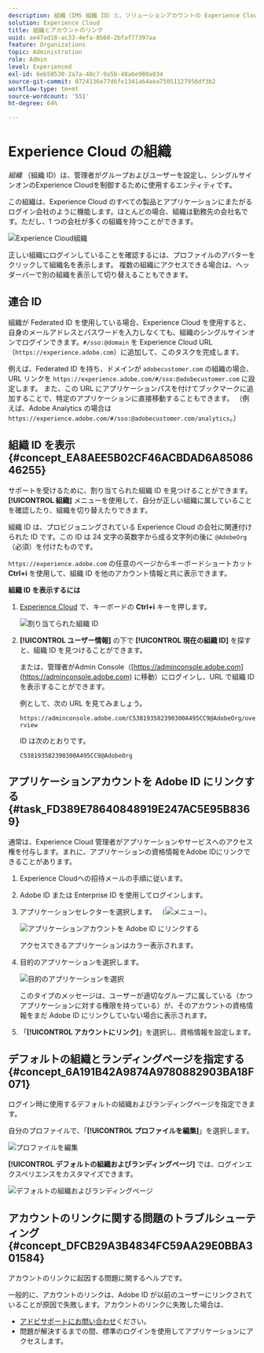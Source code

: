 ```yaml
---
description: 組織（IMS 組織 ID）と、ソリューションアカウントの Experience Cloud へのリンクについて説明します。
solution: Experience Cloud
title: 組織とアカウントのリンク
uuid: ae47ad18-ac33-4efa-8b68-2bfaf77397aa
feature: Organizations
topic: Administration
role: Admin
level: Experienced
exl-id: 6eb58530-2a7a-48c7-9a5b-48a6e980a034
source-git-commit: 0724136e77d6fe1341a64aea75051127956df3b2
workflow-type: tm+mt
source-wordcount: '551'
ht-degree: 64%

---
```


# Experience Cloud の組織

*組織* （組織 ID）は、管理者がグループおよびユーザーを設定し、シングルサインオンのExperience Cloudを制御するために使用するエンティティです。

この組織は、Experience Cloud のすべての製品とアプリケーションにまたがるログイン会社のように機能します。ほとんどの場合、組織は勤務先の会社名です。ただし、1 つの会社が多くの組織を持つことができます。

![Experience Cloud組織 ](../assets/organizations-menu.png)

正しい組織にログインしていることを確認するには、プロファイルのアバターをクリックして組織名を表示します。 複数の組織にアクセスできる場合は、ヘッダーバーで別の組織を表示して切り替えることもできます。

## 連合 ID

組織が Federated ID を使用している場合、Experience Cloud を使用すると、自身のメールアドレスとパスワードを入力しなくても、組織のシングルサインオンでログインできます。`#/sso:@domain` を Experience Cloud URL（`https://experience.adobe.com`）に追加して、このタスクを完成します。

例えば、Federated ID を持ち、ドメインが `adobecustomer.com` の組織の場合、URL リンクを `https://experience.adobe.com/#/sso:@adobecustomer.com` に設定します。 また、この URL にアプリケーションパスを付けてブックマークに追加することで、特定のアプリケーションに直接移動することもできます。 （例えば、Adobe Analytics の場合は `https://experience.adobe.com/#/sso:@adobecustomer.com/analytics`。）

## 組織 ID を表示 {#concept_EA8AEE5B02CF46ACBDAD6A8508646255}

サポートを受けるために、割り当てられた組織 ID を見つけることができます。 **[!UICONTROL 組織]** メニューを使用して、自分が正しい組織に属していることを確認したり、組織を切り替えたりできます。

組織 ID は、プロビジョニングされている Experience Cloud の会社に関連付けられた ID です。この ID は 24 文字の英数字から成る文字列の後に `@AdobeOrg`（必須）を付けたものです。

`https://experience.adobe.com` の任意のページからキーボードショートカット **Ctrl+i** を使用して、組織 ID を他のアカウント情報と共に表示できます。

**組織 ID を表示するには**

1. [Experience Cloud](https://experience.adobe.com) で、キーボードの **Ctrl+i** キーを押します。

   ![割り当てられた組織 ID](../assets/assigned-organization.png)

1. **[!UICONTROL ユーザー情報]** の下で **[!UICONTROL 現在の組織 ID]** を探すと、組織 ID を見つけることができます。

   または、管理者がAdmin Console（[https://adminconsole.adobe.com](https://adminconsole.adobe.com) に移動）にログインし、URL で組織 ID を表示することができます。

   例として、次の URL を見てみましょう。

   `https://adminconsole.adobe.com/C538193582390300A495CC9@AdobeOrg/overview`

   ID は次のとおりです。

   `C538193582390300A495CC9@AdobeOrg`

## アプリケーションアカウントを Adobe ID にリンクする {#task_FD389E78640848919E247AC5E95B8369}

通常は、Experience Cloud 管理者がアプリケーションやサービスへのアクセス権を付与します。まれに、アプリケーションの資格情報をAdobe IDにリンクできることがあります。

1. Experience Cloudへの招待メールの手順に従います。

1. Adobe ID または Enterprise ID を使用してログインします。

1. アプリケーションセレクターを選択します。 （![ メニュー ](../assets/menu-icon.png)）。

   ![アプリケーションアカウントを Adobe ID にリンクする](../assets/solutions-active.png)

   アクセスできるアプリケーションはカラー表示されます。

1. 目的のアプリケーションを選択します。

   ![目的のアプリケーションを選択](../assets/analytics-link-accounts.png)

   このタイプのメッセージは、ユーザーが適切なグループに属している（かつアプリケーションに対する権限を持っている）が、そのアカウントの資格情報をまだ Adobe ID にリンクしていない場合に表示されます。

1. 「**[!UICONTROL アカウントにリンク]**」を選択し、資格情報を設定します。

## デフォルトの組織とランディングページを指定する {#concept_6A191B42A9874A9780882903BA18F071}

ログイン時に使用するデフォルトの組織およびランディングページを指定できます。

自分のプロファイルで、「**[!UICONTROL プロファイルを編集]**」を選択します。

![プロファイルを編集](../assets/edit-profile.png)

**[!UICONTROL デフォルトの組織およびランディングページ]** では、ログインエクスペリエンスをカスタマイズできます。

![デフォルトの組織およびランディングページ](../assets/default-organization.png)

## アカウントのリンクに関する問題のトラブルシューティング {#concept_DFCB29A3B4834FC59AA29E0BBA301584}

アカウントのリンクに起因する問題に関するヘルプです。

一般的に、アカウントのリンクは、Adobe ID が以前のユーザーにリンクされていることが原因で失敗します。アカウントのリンクに失敗した場合は、

* [アドビサポートにお問い合わせ](https://experienceleague.adobe.com/?support-solution=General&amp;lang=ja#support)ください。
* 問題が解決するまでの間、標準のログインを使用してアプリケーションにアクセスします。
